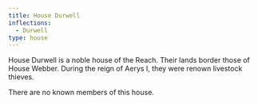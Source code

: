 ```yaml
---
title: House Durwell
inflections:
  - Durwell
type: house
---
```


House Durwell is a noble house of the Reach. Their lands border those of House Webber. During the reign of Aerys I, they were renown livestock thieves.

There are no known members of this house.


